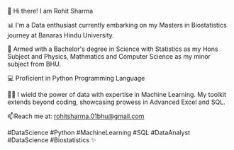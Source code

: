 👋 Hi there! I am Rohit Sharma

📊 I'm a Data enthusiast currently embarking on my Masters in Biostatistics journey at Banaras Hindu University.

🔭 Armed with a Bachelor's degree in Science with Statistics as my Hons Subject and Physics, Mathmatics and Computer Science as my minor subject from BHU.

💻 Proficient in Python Programming Language

👨‍💻 I wield the power of data with expertise in Machine Learning. My toolkit extends beyond coding, showcasing prowess in Advanced Excel and SQL. 

📫Reach me at: rohitsharma.01bhu@gmail.com

#DataScience #Python #MachineLearning #SQL #DataAnalyst #DataScience #Biostatistics ✨
